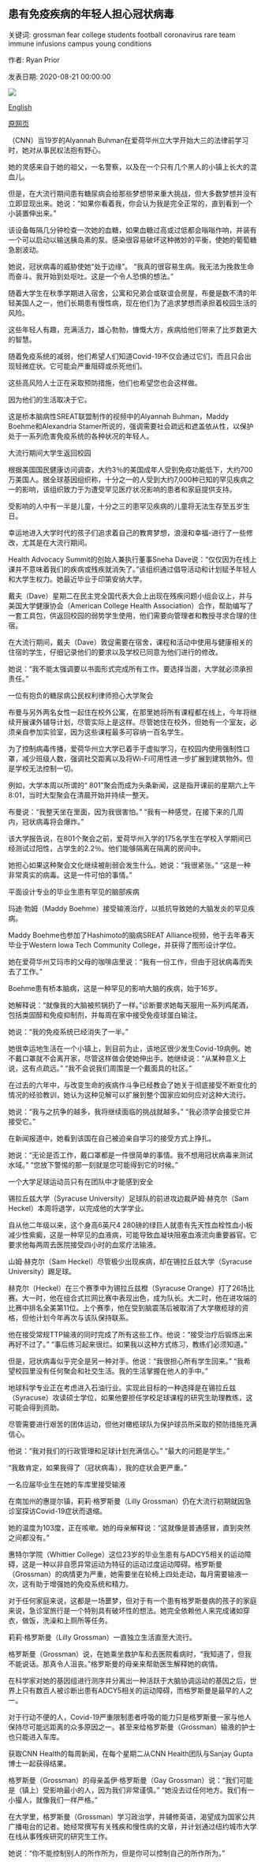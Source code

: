 ## 患有免疫疾病的年轻人担心冠状病毒

关键词: grossman fear college students football coronavirus rare team immune infusions campus young conditions

作者: Ryan Prior

发表日期: 2020-08-21 00:00:00

![](https://cdn.cnn.com/cnnnext/dam/assets/200818192924-03-young-immune-compromised-super-tease.jpg)

[English](Young%20people%20with%20immune%20conditions%20fear%20coronavirus.md)

[原网页](https://edition.cnn.com/2020/08/21/health/college-young-immune-compromised-covid-wellness/index.html)

（CNN）当19岁的Alyannah Buhman在爱荷华州立大学开始大三的法律前学习时，她对从事民权法抱有野心。

她的灵感来自于她的祖父，一名警察，以及在一个只有几个黑人的小镇上长大的混血儿。

但是，在大流行期间患有糖尿病会给那些梦想带来重大挑战，但大多数梦想并没有立即显现出来。她说：“如果你看着我，你会认为我是完全正常的，直到看到一个小装置伸出来。”

该设备每隔几分钟检查一次她的血糖，如果血糖过高或过低都会嗡嗡作响，并装有一个可以启动以输送胰岛素的泵。感染很容易破坏这种微妙的平衡，使她的葡萄糖急剧波动。

她说，冠状病毒的威胁使她“处于边缘”。 “我真的很容易生病。我无法为挽救生命而奋斗。我开始到处呕吐。这是一个令人恐惧的想法。”

随着大学生在秋季学期进入宿舍，公寓和兄弟会或联谊会房屋，布曼是数不清的年轻美国人之一，他们长期患有慢性病，现在他们为了追求梦想而承担着校园生活的风险。

这些年轻人有趣，充满活力，雄心勃勃，慷慨大方，疾病给他们带来了比岁数更大的智慧。

随着免疫系统的减弱，他们希望人们知道Covid-19不仅会通过它们，而且只会出现轻微症状。它可能会严重阻碍或杀死他们。

这些高风险人士正在采取预防措施，他们也希望您也会这样做。

因为他们的生活取决于它。

这是桥本脑病性SREAT联盟制作的视频中的Alyannah Buhman，Maddy Boehme和Alexandria Stamer所说的，强调需要社会疏远和遮盖依从性，以保护处于一系列危害免疫系统的各种状况的年轻人。

大流行期间大学生返回校园

根据美国国民健康访问调查，大约3％的美国成年人受到免疫功能低下，大约700万美国人。据全球基因组织称，十分之一的人受到大约7,000种已知的罕见疾病之一的影响，该组织致力于为遭受罕见医疗状况影响的患者和家庭提供支持。

受影响的人中有一半是儿童，十分之三的患罕见疾病的儿童将无法生存至五岁生日。

幸运地进入大学时代的孩子们追求着自己的教育梦想，浪漫和幸福-进行了一些修改，尤其是在大流行期间。

Health Advocacy Summit的创始人兼执行董事Sneha Dave说：“仅仅因为在线上课并不意味着我们的疾病或残疾就消失了。”该组织通过倡导活动和计划赋予年轻人和大学生权力。她最近毕业于印第安纳大学。

戴夫（Dave）星期二在民主党全国代表大会上出现在残疾问题小组会议上，并与美国大学健康协会（American College Health Association）合作，帮助编写了一套工具包，供返回校园的弱势学生使用，他们需要向管理者和教授寻求合理的住宿。

在大流行期间，戴夫（Dave）敦促需要在宿舍，课程和活动中使用与健康相关的住宿的学生，仔细记录他们的要求以及学校已同意为他们进行的修改。

她说：“我不能太强调要以书面形式完成所有工作。要选择当面，大学就必须承担责任。”

一位有抱负的糖尿病公民权利律师担心大学聚会

布曼与另外两名女性一起住在校外公寓，在那里她将所有课程都在线上，今年将继续开展课外辅导计划，尽管实际上是这样。尽管她住在校外，但她有一个室友，必须亲自参加实验室，因为这些课程最多可容纳一百名学生。

为了控制病毒传播，爱荷华州立大学已着手于虚拟学习，在校园内使用强制性口罩，减少班级人数，强调社交距离以及将Wi-Fi可用性进一步扩展到建筑物外。但是学校无法控制一切。

例如，大学本周以所谓的“ 801”聚会而成为头条新闻，这是指开课前的星期六上午8:01，当时大型聚会在清晨开始并持续一整天。

布曼说：“我整天坐在里面，因为我很害怕。” “我有一种感觉，在接下来的几周内，冠状病毒将会爆炸。”

该大学报告说，在801个聚会之前，爱荷华州入学的175名学生在学校入学期间已经测试过阳性，占学生的2.2％。他们能够隔离在隔离的房间中。

她担心如果这种聚会文化继续被削弱会发生什么。她说：“我很紧张。” “这是一种非常真实的病毒。这是一件可怕的事情。”

平面设计专业的毕业生患有罕见的脑部疾病

玛迪·勃姆（Maddy Boehme）接受输液治疗，以抵抗导致她的大脑发炎的罕见疾病。

Maddy Boehme也参加了Hashimoto的脑病SREAT Alliance视频，他于去年春天毕业于Western Iowa Tech Community College，并获得了图形设计学位。

她在爱荷华州艾玛市的父母的咖啡店里说：“我有一份工作，但由于冠状病毒而失去了工作。”

Boehme患有桥本脑病，这是一种罕见的影响大脑的疾病，始于16岁。

她解释说：“就像我的大脑被煎锅扔了一样。”诊断要求她每天服用一系列鸡尾酒，包括类固醇和免疫抑制剂，并每周在家中接受免疫球蛋白输注。

她说：“我的免疫系统已经消失了一半。”

她很幸运地生活在一个小镇上，到目前为止，该地区很少发生Covid-19病例。她不戴口罩就不会离开家，尽管这样做会使她伸出手。她继续说：“从某种意义上说，这有点疏远。” “我不会说我们周围是一个戴面具的社区。”

在过去的六年中，与改变生命的疾病作斗争已经教会了她关于彻底接受不断变化的情况的经验教训，她认为这种见解可以扩展到整个国家应如何应对这种大流行。

她说：“我与之抗争的越多，我将继续面临的挑战就越多。” “我必须学会接受它并接受它。”

在新闻报道中，她看到该国在自己被迫亲自学习的接受方式上挣扎。

她说：“无论是否工作，戴口罩都是一件很简单的事情。我不想用冠状病毒来测试水域。” “您放下警惕的那一刻就是您可能得到它的时候。”

一个大学足球运动员只有在团队中才能感到安全

锡拉丘兹大学（Syracuse University）足球队的前进攻边裁萨姆·赫克尔（Sam Heckel）本周将退学，以完成他的大学学业。

自从他二年级以来，这个身高6英尺4 280磅的绿巨人就患有先天性血栓性血小板减少性紫癜，这是一种罕见的血液病，可能导致血凝块阻塞血液流向重要器官。它要求他每两周去医院接受四小时的血浆疗法输液。

山姆·赫克尔（Sam Heckel）尽管极少出现疾病，却在锡拉丘兹大学（Syracuse University）踢足球。

赫克尔（Heckel）在三个赛季中为锡拉丘兹橙（Syracuse Orange）打了26场比赛。大一时，他在组合式拦网比赛中表现出色，成为队长。大二时，他在进攻端的比赛中排名全美第11位。上个赛季，他在受到脑震荡后被取消了大学橄榄球的资格，但他计划今年再次与该队保持联系。

他在接受常规TTP输液的同时完成了所有这些工作。他说：“接受治疗后锻炼出来再好不过了。” “事后练习起来很烂。如果我以这种方式练习，教练们必须知道。”

但是，冠状病毒似乎完全是另一种对手。他说：“我很担心所有学生回来。” “我希望校园里没有任何聚会和社交生活。我的生活掌握在他人的手中。”

地球科学专业正在考虑进入石油行业。实现此目标的一种选择是在锡拉丘兹（Syracuse）攻读硕士学位，如果他要担任学校足球课程的研究生助理教练，这可能会得到资助。

尽管需要进行艰苦的团体运动，但他对橄榄球队为保护球员所采取的预防措施充满信心。

他说：“我对我们的行政管理和足球计划充满信心。” “最大的问题是学生。”

“我敢肯定，如果我得了（冠状病毒），我的症状会更严重。”

一名应届毕业生在她的车库里接受输液

在南加州的惠提尔镇，莉莉·格罗斯曼（Lilly Grossman）仍在大流行初期就因急诊室探访Covid-19症状而退缩。

她的温度为103度，正在咳嗽。她的母亲解释说：“这就像是普通感冒，直到突然之间都没有。”

惠特尔学院（Whittier College）这位23岁的毕业生患有与ADCY5相关的运动障碍，这是一种以非自愿异常运动为特征的运动过度运动障碍。格罗斯曼（Grossman）的病情更为严重，她需要坐在轮椅上四处走动，每月需要输液一次，这有助于增强她的免疫系统和精力。

对于任何家庭来说，这都是一场噩梦，但对于有一个患有格罗斯曼病的孩子的家庭来说，急诊室旅行是一个特别具有破坏性的想法。她完全依赖他人来完成诸如穿衣，做饭，洗澡和上厕所等任务。

莉莉·格罗斯曼（Lilly Grossman）一直独立生活直至大流行。

格罗斯曼（Grossman）说，在她乘坐救护车和去医院看病时，“我知道了，但我不能说话。那真令人沮丧。”格罗斯曼的母亲来帮助医生解释她的病情。

在科学家对她的基因组进行测序并分离出一种活跃于大脑协调运动的基因之后，世界上只有数百人被诊断出患有ADCY5相关的运动障碍，而格罗斯曼是最早的人之一。

对于行动不便的人，Covid-19严重限制患者呼吸的能力只是格罗斯曼一家与他人保持尽可能远距离的众多原因之一。甚至来给格罗斯曼（Grossman）输液的护士也只能进入车库。

获取CNN Health的每周新闻，在每个星期二从CNN Health团队与Sanjay Gupta博士一起获得结果。

格罗斯曼（Grossman）的母亲盖伊·格罗斯曼（Gay Grossman）说：“我们可能是（镇上）受影响最小的人，因为我们非常谨慎。” “她没去过任何地方。我们有一小撮人，就像我们一样严格。”

在大学里，格罗斯曼（Grossman）学习政治学，并辅修英语，渴望成为国家公共广播电台的记者。她经常撰写有关残疾和慢性病的文章，并计划通过纽约城市大学在线从事残疾研究的研究生工作。

她说：“你不能控制别人的所作所为，但是你可以控制自己的所作所为。”
